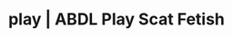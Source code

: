 ---
categories:
- E-Girl Erotica
- Shibari
- Inclusive Desire
- Femdom
- Ethical Porn
image: /assets/images/1747714219754.jpg
layout: post
schema:
  description: Premium adult content featuring Scat Fetish, ABDL Play. High-quality
    images with erotic themes.
  keywords:
  - ASMR Porn
  - Real Couples
  - ABDL Play
  - Scat Fetish
  - Spiritual Kink
  - ASMR Erotica
  - Fantasy Kink
  name: 1747714219754 | Scat Fetish ABDL Play
  type: VisualArtwork
seo:
  description: Featured content with premium ABDL Play, Scat Fetish. HD images available.
  keywords: ABDL Play, Scat Fetish
  og_image: /assets/images/1747714219754.jpg
  schema_type: VisualArtwork
tags:
- '#play'
- Scat Fetish
- ABDL Play
title: play | ABDL Play Scat Fetish
---
